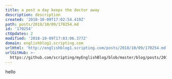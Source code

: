 ```yaml
---
title: a post a day keeps the doctor away
description: description
created: '2018-10-09T17:02:54.419Z'
path: posts/2018/10/09/170254.md
id: '170254'
ctUpdates: 2
modified: '2018-10-09T17:03:06.377Z'
domain: englishblog1.scripting.com
urlHtml: 'http://englishblog1.scripting.com/posts/2018/10/09/170254.md'
urlGitHub: >-
  https://github.com/scripting/myEnglishBlog/blob/master/blog/posts/2018/10/09/170254.md
---
```

hello